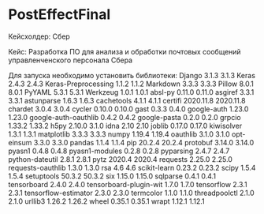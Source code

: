 # PostEffectFinal
Кейсхолдер: Сбер

Кейс: Разработка ПО для анализа и обработки почтовых сообщений управленченского персонала Сбера
 
Для запуска необходимо установить библиотеки:
Django	3.1.3	3.1.3
Keras	2.4.3	2.4.3
Keras-Preprocessing	1.1.2	1.1.2
Markdown	3.3.3	3.3.3
Pillow	8.0.1	8.0.1
PyYAML	5.3.1	5.3.1
Werkzeug	1.0.1	1.0.1
absl-py	0.11.0	0.11.0
asgiref	3.3.1	3.3.1
astunparse	1.6.3	1.6.3
cachetools	4.1.1	4.1.1
certifi	2020.11.8	2020.11.8
chardet	3.0.4	3.0.4
cycler	0.10.0	0.10.0
gast	0.3.3	0.4.0
google-auth	1.23.0	1.23.0
google-auth-oauthlib	0.4.2	0.4.2
google-pasta	0.2.0	0.2.0
grpcio	1.33.2	1.33.2
h5py	2.10.0	3.1.0
idna	2.10	2.10
joblib	0.17.0	0.17.0
kiwisolver	1.3.1	1.3.1
matplotlib	3.3.3	3.3.3
numpy	1.19.4	1.19.4
oauthlib	3.1.0	3.1.0
opt-einsum	3.3.0	3.3.0
pandas	1.1.4	1.1.4
pip	20.2.4	20.2.4
protobuf	3.14.0	3.14.0
pyasn1	0.4.8	0.4.8
pyasn1-modules	0.2.8	0.2.8
pyparsing	2.4.7	2.4.7
python-dateutil	2.8.1	2.8.1
pytz	2020.4	2020.4
requests	2.25.0	2.25.0
requests-oauthlib	1.3.0	1.3.0
rsa	4.6	4.6
scikit-learn	0.23.2	0.23.2
scipy	1.5.4	1.5.4
setuptools	50.3.2	50.3.2
six	1.15.0	1.15.0
sqlparse	0.4.1	0.4.1
tensorboard	2.4.0	2.4.0
tensorboard-plugin-wit	1.7.0	1.7.0
tensorflow	2.3.1	2.3.1
tensorflow-estimator	2.3.0	2.3.0
termcolor	1.1.0	1.1.0
threadpoolctl	2.1.0	2.1.0
urllib3	1.26.2	1.26.2
wheel	0.35.1	0.35.1
wrapt	1.12.1	1.12.1
